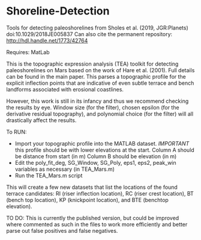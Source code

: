# Shoreline-Detection
Tools for detecting paleoshorelines from Sholes et al. (2019, JGR:Planets)
doi:10.1029/2018JE005837
Can also cite the permanent repository:
http://hdl.handle.net/1773/42764

Requires: MatLab

This is the topographic expression analysis (TEA) toolkit for detecting paleoshorelines on Mars based on the work of Hare et al. (2001). Full details can be found in the main paper. This parses a topographic profile for the explicit inflection points that are indicative of even subtle terrace and bench landforms associated with erosional coastlines. 

However, this work is still in its infancy and thus we recommend checking the results by eye. Window size (for the filter), chosen epsilon (for the derivative residual topography), and polynomial choice (for the filter) will all drastically affect the results. 

To RUN:
  - Import your topographic profile into the MATLAB dataset. 
    *IMPORTANT* this profile should be with lower elevations at the start. 
    Column A should be distance from start (in m)
    Column B should be elevation (in m)
  - Edit the poly_fit_deg, SG_Window, SG_Poly, eps1, eps2, peak_win variables as necessary (in TEA_Mars.m)
  - Run the TEA_Mars.m script

This will create a few new datasets that list the locations of the found terrace candidates: RI (riser inflection location), RC (riser crest location), BT (bench top location), KP (knickpoint location), and BTE (benchtop elevation). 

TO DO:
This is currently the published version, but could be improved where commented as such in the files to work more efficiently and better parse out false positives and false negatives. 

